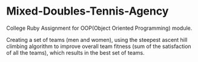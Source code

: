 # Mixed-Doubles-Tennis-Agency
College Ruby Assignment for OOP(Object Oriented Programming) module.

Creating a set of teams (men and women), using the steepest ascent hill climbing algorithm 
to improve overall team fitness (sum of the satisfaction of all the teams), which results in the best set of teams.
